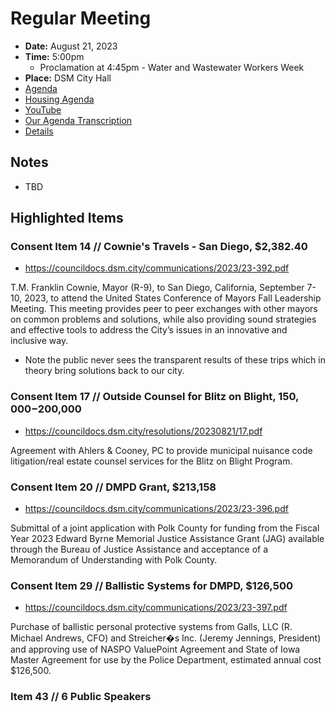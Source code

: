 # Regular Meeting

- **Date:** August 21, 2023
- **Time:** 5:00pm
    - Proclamation at 4:45pm - Water and Wastewater Workers Week
- **Place:** DSM City Hall
- [Agenda](https://councildocs.dsm.city/agendas/ag20230821.pdf)
- [Housing Agenda](https://councildocs.dsm.city/agendas/mg20230821.pdf)
- [YouTube]()
- [Our Agenda Transcription](#/view/agenda~2023~transcription~08-21_RM)
- [Details](https://www.dsm.city/citycouncil_detail_T60_R2465.php)

## Notes

- TBD

## Highlighted Items


### Consent Item 14 // Cownie's Travels - San Diego, $2,382.40

- https://councildocs.dsm.city/communications/2023/23-392.pdf

T.M. Franklin Cownie, Mayor (R-9), to San Diego, California, September 7-10, 2023, to attend the
United States Conference of Mayors Fall Leadership Meeting. This meeting provides peer to peer
exchanges with other mayors on common problems and solutions, while also providing sound
strategies and effective tools to address the City’s issues in an innovative and inclusive way.

- Note the public never sees the transparent results of these trips which in theory bring solutions back to our city.

### Consent Item 17 // Outside Counsel for Blitz on Blight, $150,000-$200,000

- https://councildocs.dsm.city/resolutions/20230821/17.pdf

Agreement with Ahlers & Cooney, PC to provide municipal nuisance code litigation/real estate counsel services for the Blitz on Blight Program. 

### Consent Item 20 // DMPD Grant, $213,158

- https://councildocs.dsm.city/communications/2023/23-396.pdf

Submittal of a joint application with Polk County for funding from the Fiscal Year 2023 Edward Byrne Memorial Justice Assistance Grant (JAG) available through the Bureau of Justice Assistance and acceptance of a Memorandum of Understanding with Polk County. 

### Consent Item 29 // Ballistic Systems for DMPD, $126,500

- https://councildocs.dsm.city/communications/2023/23-397.pdf

Purchase of ballistic personal protective systems from Galls, LLC (R. Michael Andrews, CFO) and Streicher�s Inc. (Jeremy Jennings, President) and approving use of NASPO ValuePoint Agreement and State of Iowa Master Agreement for use by the Police Department, estimated annual cost $126,500. 

### Item 43 // 6 Public Speakers
